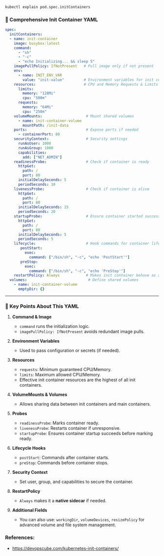 ```bash
kubectl explain pod.spec.initContainers
```

### 🔹 Comprehensive Init Container YAML

```yaml
spec:
  initContainers:
  - name: init-container
    image: busybox:latest
    command:
      - "sh"
      - "-c"
      - "echo Initializing... && sleep 5"
    imagePullPolicy: IfNotPresent   # Pull image only if not present
    env:
      - name: INIT_ENV_VAR
        value: "init-value"         # Environment variables for init container
    resources:                      # CPU and Memory Requests & Limits
      limits:
        memory: "128Mi"
        cpu: "500m"
      requests:
        memory: "64Mi"
        cpu: "250m"
    volumeMounts:                    # Mount shared volumes
      - name: init-container-volume
        mountPath: /init-data
    ports:                           # Expose ports if needed
      - containerPort: 80
    securityContext:                 # Security settings
      runAsUser: 1000
      runAsGroup: 1000
      capabilities:
        add: ["NET_ADMIN"]
    readinessProbe:                  # Check if container is ready
      httpGet:
        path: /
        port: 80
      initialDelaySeconds: 5
      periodSeconds: 10
    livenessProbe:                   # Check if container is alive
      httpGet:
        path: /
        port: 80
      initialDelaySeconds: 15
      periodSeconds: 20
    startupProbe:                    # Ensure container started successfully
      httpGet:
        path: /
        port: 80
      initialDelaySeconds: 5
      periodSeconds: 5
    lifecycle:                       # Hook commands for container lifecycle events
       postStart:
         exec:
           command: ["/bin/sh", "-c", "echo 'PostStart'"]
       preStop:
         exec:
           command: ["/bin/sh", "-c", "echo 'PreStop'"]
    restartPolicy: Always            # Makes init container behave as a native sidecar if needed
  volumes:                            # Define shared volumes
    - name: init-container-volume
      emptyDir: {}
```

---

### 🔹 Key Points About This YAML

1. **Command & Image**

   * `command` runs the initialization logic.
   * `imagePullPolicy: IfNotPresent` avoids redundant image pulls.

2. **Environment Variables**

   * Used to pass configuration or secrets (if needed).

3. **Resources**

   * `requests`: Minimum guaranteed CPU/Memory.
   * `limits`: Maximum allowed CPU/Memory.
   * Effective init container resources are the highest of all init containers.

4. **VolumeMounts & Volumes**

   * Allows sharing data between init containers and main containers.

5. **Probes**

   * `readinessProbe`: Marks container ready.
   * `livenessProbe`: Restarts container if unresponsive.
   * `startupProbe`: Ensures container startup succeeds before marking ready.

6. **Lifecycle Hooks**

   * `postStart`: Commands after container starts.
   * `preStop`: Commands before container stops.

7. **Security Context**

   * Set user, group, and capabilities to secure the container.

8. **RestartPolicy**

   * `Always` makes it a **native sidecar** if needed.

9. **Additional Fields**

   * You can also use: `workingDir`, `volumeDevices`, `resizePolicy` for advanced volume and file system management.

### References:
- https://devopscube.com/kubernetes-init-containers/